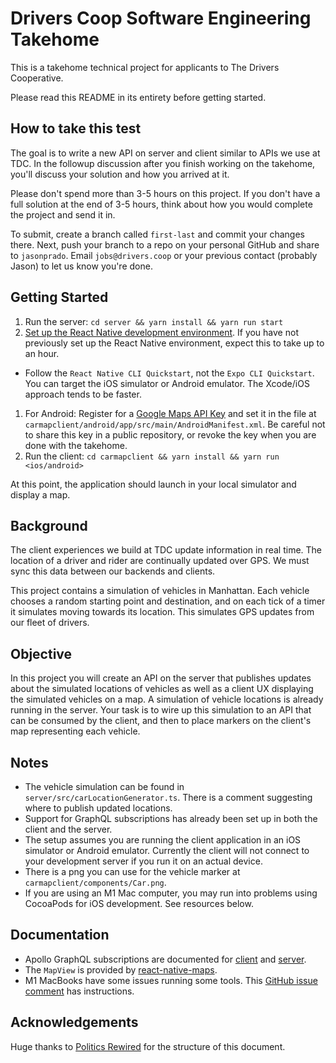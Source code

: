 # Drivers Coop Software Engineering Takehome

This is a takehome technical project for applicants to The Drivers Cooperative.

Please read this README in its entirety before getting started.

## How to take this test

The goal is to write a new API on server and client similar to APIs we use at
TDC. In the followup discussion after you finish working on the takehome, you'll
discuss your solution and how you arrived at it.

Please don't spend more than 3-5 hours on this project. If you don't have a full
solution at the end of 3-5 hours, think about how you would complete the project
and send it in.

To submit, create a branch called `first-last` and commit your changes there.
Next, push your branch to a repo on your personal GitHub and share to
`jasonprado`. Email `jobs@drivers.coop` or your previous contact (probably
Jason) to let us know you're done.

## Getting Started

1. Run the server: `cd server && yarn install && yarn run start`
1.
   [Set up the React Native development environment](https://reactnative.dev/docs/environment-setup).
   If you have not previously set up the React Native environment, expect this
   to take up to an hour.
  * Follow the `React Native CLI Quickstart`, not the `Expo CLI Quickstart`. You
   can target the iOS simulator or Android emulator. The Xcode/iOS approach
   tends to be faster.
1. For Android: Register for a
   [Google Maps API Key](https://developers.google.com/maps/documentation/android-sdk/get-api-key)
   and set it in the file at
   `carmapclient/android/app/src/main/AndroidManifest.xml`. Be careful not to
   share this key in a public repository, or revoke the key when you are done
   with the takehome.
1. Run the client: `cd carmapclient && yarn install && yarn run <ios/android>`


At this point, the application should launch in your local simulator and display a map.
  

## Background

The client experiences we build at TDC update information in real time. The
location of a driver and rider are continually updated over GPS. We must sync
this data between our backends and clients.

This project contains a simulation of vehicles in Manhattan. Each vehicle
chooses a random starting point and destination, and on each tick of a timer it
simulates moving towards its location. This simulates GPS updates from our fleet
of drivers.

## Objective

In this project you will create an API on the server that publishes updates
about the simulated locations of vehicles as well as a client UX displaying the
simulated vehicles on a map. A simulation of vehicle locations is already
running in the server. Your task is to wire up this simulation to an API that
can be consumed by the client, and then to place markers on the client's map
representing each vehicle.


## Notes

* The vehicle simulation can be found in `server/src/carLocationGenerator.ts`.
  There is a comment suggesting where to publish updated locations.
* Support for GraphQL subscriptions has already been set up in both the client
  and the server.
* The setup assumes you are running the client application in an iOS simulator
  or Android emulator. Currently the client will not connect to your development
  server if you run it on an actual device.
* There is a png you can use for the vehicle marker at
  `carmapclient/components/Car.png`.
* If you are using an M1 Mac computer, you may run into problems using CocoaPods
  for iOS development. See resources below.


## Documentation

* Apollo GraphQL subscriptions are documented for
  [client](https://www.apollographql.com/docs/react/data/subscriptions/) and
  [server](https://www.apollographql.com/docs/apollo-server/data/subscriptions/).
* The `MapView` is provided by
  [react-native-maps](https://github.com/react-native-maps/react-native-maps).
* M1 MacBooks have some issues running some tools. This
  [GitHub issue comment](https://github.com/CocoaPods/CocoaPods/issues/10518#issuecomment-798921838)
  has instructions.

## Acknowledgements

Huge thanks to [Politics Rewired](https://politicsrewired.com/) for the
structure of this document.